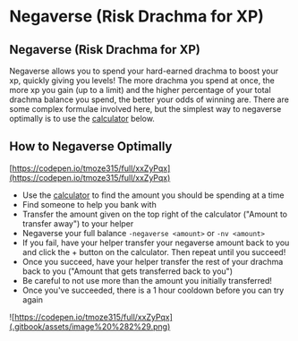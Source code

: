 # Negaverse \(Risk Drachma for XP\)

## Negaverse \(Risk Drachma for XP\)

Negaverse allows you to spend your hard-earned drachma to boost your xp, quickly giving you levels! The more drachma you spend at once, the more xp you gain \(up to a limit\) and the higher percentage of your total drachma balance you spend, the better your odds of winning are. There are some complex formulae involved here, but the simplest way to negaverse optimally is to use the [calculator](https://codepen.io/tmoze315/full/xxZyPqx) below.

## How to Negaverse Optimally

[https://codepen.io/tmoze315/full/xxZyPqx](https://codepen.io/tmoze315/full/xxZyPqx)

* Use the [calculator](https://codepen.io/tmoze315/full/xxZyPqx) to find the amount you should be spending at a time
* Find someone to help you bank with
* Transfer the amount given on the top right of the calculator \("Amount to transfer away"\) to your helper
* Negaverse your full balance `-negaverse <amount>` or `-nv <amount>`
* If you fail, have your helper transfer your negaverse amount back to you and click the + button on the calculator. Then repeat until you succeed!
* Once you succeed, have your helper transfer the rest of your drachma back to you \("Amount that gets transferred back to you"\)
* Be careful to not use more than the amount you initially transferred!
* Once you've succeeded, there is a 1 hour cooldown before you can try again

![https://codepen.io/tmoze315/full/xxZyPqx](.gitbook/assets/image%20%282%29.png)

